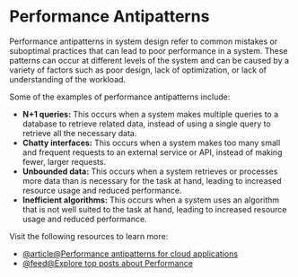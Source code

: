 # Performance Antipatterns

Performance antipatterns in system design refer to common mistakes or suboptimal practices that can lead to poor performance in a system. These patterns can occur at different levels of the system and can be caused by a variety of factors such as poor design, lack of optimization, or lack of understanding of the workload.

Some of the examples of performance antipatterns include:

*   **N+1 queries:** This occurs when a system makes multiple queries to a database to retrieve related data, instead of using a single query to retrieve all the necessary data.
*   **Chatty interfaces:** This occurs when a system makes too many small and frequent requests to an external service or API, instead of making fewer, larger requests.
*   **Unbounded data:** This occurs when a system retrieves or processes more data than is necessary for the task at hand, leading to increased resource usage and reduced performance.
*   **Inefficient algorithms:** This occurs when a system uses an algorithm that is not well suited to the task at hand, leading to increased resource usage and reduced performance.

Visit the following resources to learn more:

- [@article@Performance antipatterns for cloud applications](https://learn.microsoft.com/en-us/azure/architecture/antipatterns/)
- [@feed@Explore top posts about Performance](https://app.daily.dev/tags/performance?ref=roadmapsh)